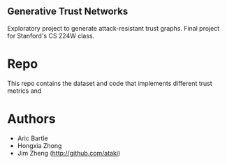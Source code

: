 Generative Trust Networks
---

Exploratory project to generate attack-resistant trust graphs. Final project for Stanford's CS 224W class.

# Repo

This repo contains the dataset and code that implements different trust metrics and

# Authors

- Aric Bartle
- Hongxia Zhong
- Jim Zheng (http://github.com/ataki)



